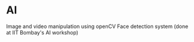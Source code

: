 # AI
Image and video manipulation using openCV
Face detection system 
(done at IIT Bombay's AI workshop)
